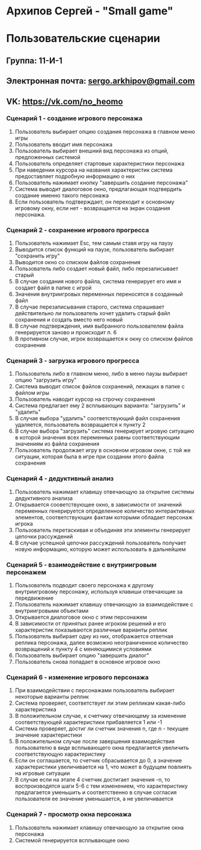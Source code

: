 # Архипов Сергей - "Small game"
# Пользовательские сценарии

## Группа: 11-И-1
## Электронная почта: sergo.arkhipov@gmail.com
## VK: https://vk.com/no_heomo

### Сценарий 1 - создание игрового персонажа
1. Пользователь выбирает опцию создания персонажа в главном меню игры
2. Пользователь вводит имя персонажа
3. Пользователь выбирает внешний вид персонажа из опций, предложенных системой
4. Пользователь определяет стартовые характеристики персонажа
5. При наведении курсора на названия характеристик система предоставляет подробную информацию о них
6. Пользователь нажимает кнопку "завершить создание персонажа"
7. Система выводит диалоговое окно, предлагающая подтвердить создание именно такого персонажа
8. Если пользователь подтверждает, он переходит к основному игровому окну, если нет - возвращается на экран создания персонажа.

### Сценарий 2 - сохранение игрового прогресса
1. Пользователь нажимает Esc, тем самым ставя игру на паузу
2. Выводится список функций на паузе, пользователь выбирает "сохранить игру"
3. Выводится окно со списком файлов сохранения
4. Пользователь либо создает новый файл, либо перезаписывает старый
5. В случае создания нового файла, система генерирует его имя и создает файл в папке с игрой
6. Значения внутриигровых переменных переносятся в созданный файл
7. В случае перезаписывания старого, система спрашивает действительно ли пользователь хочет удалить старый файл сохранения и создать вместо него новый
8. В случае подтверждения, имя выбранного пользователем файла генерируется заново и происходит п. 6
9. В противном случае, игрок возвращается к окну со списком файлов сохранения

### Сценарий 3 - загрузка игрового прогресса
1. Пользователь либо в главном меню, либо в меню паузы выбирает опцию "загрузить игру"
2. Система выводит список файлов сохранений, лежащих в папке с файлом игры
3. Пользователь наводит курсор на строчку сохранения
4. Система предлагает ему 2 всплывающих варианта: "загрузить" и "удалить"
5. В случае выбора "удалить" соответствующий файл сохранения удаляется, пользователь возвращается к пункту 2
6. В случае выбора "загрузить" система генерирует игровую ситуацию в которой значения всех переменных равны соответствующим значениям из файла сохранения
7. Пользователь продолжает игру в основном игровом окне, с той же ситуации, которая была в игре при создании этого файла сохранения

### Сценарий 4 - дедуктивный анализ
1. Пользователь нажимает клавишу отвечающую за открытие системы дедуктивного анализа
2. Открывается сооветствующее окно, в зависимости от значений переменных генерируется определенное количество интерактивных элементов, соответствующих фактам которыми обладает персонаж игрока
3. Пользователь перетаскивая и объединяя эти элементы генерирует цепочки рассуждений
4. В случае успешной цепочки рассуждений пользователь получает новую информацию, которую может использовать в дальнейшем

### Сценарий 5 - взаимодействие с внутриигровым персонажем
1. Пользователь подводит своего персонажа к другому внутриигровому персонажу, используя клавиши отвечающие за передвижение
2. Пользователь нажимает клавишу отвечающую за взаимодействие с внутриигровыми объектами
3. Открывается диалоговое окно с этим персонажем
4. В зависимости от принятых ранее игроком решений и его характеристик показываются различные варианты реплик
5. Пользователь выбирает одну из них, отображается ответная реплика персонажа, далее возможно неограниченное количество возвращений к пункту 4 с меняющимися условиями
6. Пользователь выбирает опцию "завершить диалог"
7. Пользователь снова попадает в основное игровое окно

### Сценарий 6 - изменение игрового персонажа
1. При взаимодействии с персонажами пользователь выбирает некоторые варианты реплик
2. Система проверяет, соответствует ли этим репликам какая-либо характеристика
3. В положительном случае, к счетчику отвечающему за изменение соответствующей характеристики прибавляется 1 или -1
4. Система проверяет, достиг ли счетчик значения n, где n - текущее значение характеристики
5. В положительном случае после завершения взаимодействия пользователю в виде всплывающего окна предлагается увеличить соответствующую характеристику
6. Если он соглашается, то счетчик сбрасывается до 0, а значение характеристики увеличивается на 1, что может в будущем повлиять на игровые ситуации
7. В случае если на этапе 4 счетчик достигает значения -n, то воспроизводятся шаги 5-6 с тем изменением, что характеристику предлагается уменьшить и соответственно в случае согласия пользователя ее значение уменьшается, а не увеличивается

### Сценарий 7 - просмотр окна персонажа
1. Пользователь нажимает клавишу отвечающую за открытие окна персонажа
2. Системой генерируется всплывающее окно
